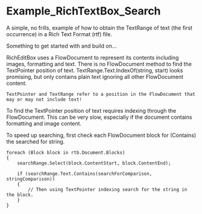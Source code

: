 # Example_RichTextBox_Search
A simple, no frills, example of how to obtain the TextRange of text (the first occurrence)
in a Rich Text Format (rtf) file.

Something to get started with and build on...

RichEditBox uses a FlowDocument to represent its contents including images, formatting and text. 
There is no FlowDocument method to find the TextPointer position of text.
	TextRange.Text.IndexOf(string, start) looks promising, 
		but only contains plain text ignoring all other FlowDocument content.

	TextPointer and TextRange refer to a position in the FlowDocument that may or may not include text!

To find the TextPointer position of text requires indexing through the FlowDocument.
This can be very slow, especially if the document contains formatting and image content.

To speed up searching, first check each FlowDocument block for (Contains) the searched for string.
	
	foreach (Block block in rtb.Document.Blocks)
	{		
		searchRange.Select(block.ContentStart, block.ContentEnd);
                
		if (searchRange.Text.Contains(searchForComparison, stringComparison))
		{			
			// Then using TextPointer indexing search for the string in the block.
		}
	}